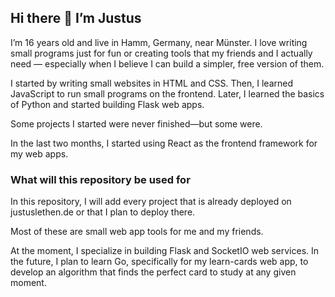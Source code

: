 ## Hi there 👋 I’m Justus

I’m 16 years old and live in Hamm, Germany, near Münster. I love writing small programs just for fun or creating tools that my friends and I actually need — especially when I believe I can build a simpler, free version of them.

I started by writing small websites in HTML and CSS. Then, I learned JavaScript to run small programs on the frontend. Later, I learned the basics of Python and started building Flask web apps.

Some projects I started were never finished—but some were.

In the last two months, I started using React as the frontend framework for my web apps.


### What will this repository be used for

In this repository, I will add every project that is already deployed on justuslethen.de or that I plan to deploy there.

Most of these are small web app tools for me and my friends.

At the moment, I specialize in building Flask and SocketIO web services.
In the future, I plan to learn Go, specifically for my learn-cards web app, to develop an algorithm that finds the perfect card to study at any given moment.
